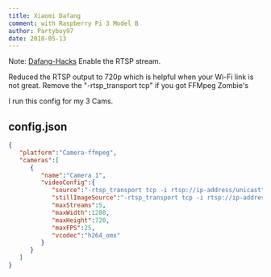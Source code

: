 ```yaml
---
title: Xiaomi Dafang
comment: with Raspberry Pi 3 Model B
author: Partyboy97
date: 2018-05-13
---
```

Note: [Dafang-Hacks](https://github.com/EliasKotlyar/Xiaomi-Dafang-Hacks) Enable the RTSP stream.

Reduced the RTSP output to 720p which is helpful when your Wi-Fi link is not great.
Remove the "-rtsp_transport tcp" if you got FFMpeg Zombie's

I run this config for my 3 Cams.

## config.json

```json
{
   "platform":"Camera-ffmpeg",
   "cameras":[
      {
         "name":"Camera 1",
         "videoConfig":{
            "source":"-rtsp_transport tcp -i rtsp://ip-address/unicast",
            "stillImageSource":"-rtsp_transport tcp -i rtsp://ip-address/unicast -vframes 1 -r 1",
            "maxStreams":5,
            "maxWidth":1280,
            "maxHeight":720,
            "maxFPS":25,
            "vcodec":"h264_omx"
         }
      }
   ]
}
```
